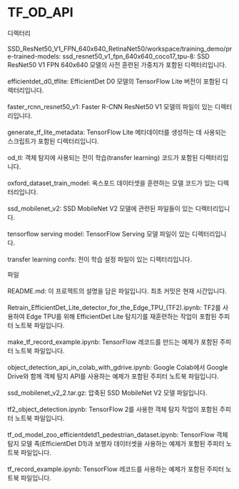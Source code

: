# TF_OD_API

디렉터리<br><br>
SSD_ResNet50_V1_FPN_640x640_RetinaNet50/workspace/training_demo/pre-trained-models:
ssd_resnet50_v1_fpn_640x640_coco17_tpu-8: SSD ResNet50 V1 FPN 640x640 모델의 사전 훈련된 가중치가 포함된 디렉터리입니다.<br><br>
efficientdet_d0_tflite: EfficientDet D0 모델의 TensorFlow Lite 버전이 포함된 디렉터리입니다.<br><br>
faster_rcnn_resnet50_v1: Faster R-CNN ResNet50 V1 모델의 파일이 있는 디렉터리입니다.<br><br>
generate_tf_lite_metadata: TensorFlow Lite 메타데이터를 생성하는 데 사용되는 스크립트가 포함된 디렉터리입니다.<br><br>
od_tl: 객체 탐지에 사용되는 전이 학습(transfer learning) 코드가 포함된 디렉터리입니다.<br><br>
oxford_dataset_train_model: 옥스포드 데이터셋을 훈련하는 모델 코드가 있는 디렉터리입니다.<br><br>
ssd_mobilenet_v2: SSD MobileNet V2 모델에 관련된 파일들이 있는 디렉터리입니다.<br><br>
tensorflow serving model: TensorFlow Serving 모델 파일이 있는 디렉터리입니다.<br><br>
transfer learning confs: 전이 학습 설정 파일이 있는 디렉터리입니다.

파일<br><br>
README.md: 이 프로젝트의 설명을 담은 파일입니다. 최초 커밋은 현재 시간입니다.<br><br>
Retrain_EfficientDet_Lite_detector_for_the_Edge_TPU_(TF2).ipynb: TF2를 사용하여 Edge TPU를 위해 EfficientDet Lite 탐지기를 재훈련하는 작업이 포함된 주피터 노트북 파일입니다.<br><br>
make_tf_record_example.ipynb: TensorFlow 레코드를 만드는 예제가 포함된 주피터 노트북 파일입니다.<br><br>
object_detection_api_in_colab_with_gdrive.ipynb: Google Colab에서 Google Drive와 함께 객체 탐지 API를 사용하는 예제가 포함된 주피터 노트북 파일입니다.<br><br>
ssd_mobilenet_v2_2.tar.gz: 압축된 SSD MobileNet V2 모델 파일입니다.<br><br>
tf2_object_detection.ipynb: TensorFlow 2를 사용한 객체 탐지 작업이 포함된 주피터 노트북 파일입니다.<br><br>
tf_od_model_zoo_efficientdetd1_pedestrian_dataset.ipynb: TensorFlow 객체 탐지 모델 족(EfficientDet D1)과 보행자 데이터셋을 사용하는 예제가 포함된 주피터 노트북 파일입니다.<br><br>
tf_record_example.ipynb: TensorFlow 레코드를 사용하는 예제가 포함된 주피터 노트북 파일입니다.

